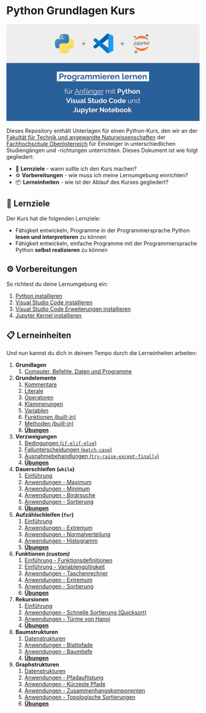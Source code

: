 # **Python** Grundlagen Kurs

![Vorschaubild](./Grafiken/LibreOffice/Vorschaubild.png)

Dieses Repository enthält Unterlagen für einen Python-Kurs, den wir an der [Fakultät für Technik und angewandte Naturwissenschaften](https://www.fh-ooe.at/campus-wels/) der [Fachhochschule Oberösterreich](https://www.fh-ooe.at) für Einsteiger in unterschiedlichen Studiengängen und -richtungen unterrichten. Dieses Dokument ist wie folgt gegliedert:

- 🎯 **Lernziele** - wann sollte ich den Kurs machen?
- ⚙️ **Vorbereitungen** - wie muss ich meine Lernumgebung einrichten?
- 📦 **Lerneinheiten** - wie ist der Ablauf des Kurses gegliedert?

## 🎯 Lernziele

Der Kurs hat die folgenden Lernziele:

- Fähigkeit entwickeln, Programme in der Programmiersprache Python **lesen und interpretieren** zu können
- Fähigkeit entwickeln, einfache Programme mit der Programmiersprache Python **selbst realisieren** zu können

## ⚙️ Vorbereitungen

So richtest du deine Lernumgebung ein:

1. [Python installieren](./Vorbereitungen/01_Python/README.md)
1. [Visual Studio Code installieren](./Vorbereitungen/02_Visual_Studio_Code/README.md)
1. [Visual Studio Code Erweiterungen installieren](./Vorbereitungen/03_Visual_Studio_Code_Erweiterungen/README.md)
1. [Jupyter Kernel installieren](./Vorbereitungen/04_Jupyter_Kernel/README.md)

## 📋 Lerneinheiten

Und nun kannst du dich in deinem Tempo durch die Lerneinheiten arbeiten:

1. **Grundlagen**
   1. [Computer, Befehle, Daten und Programme](./Lerneinheiten/01_Grundlagen//README.ipynb)
1. **Grundelemente**
   1. [Kommentare](./Lerneinheiten/02_Grundelemente/01_Kommentare.ipynb)
   1. [Literale](./Lerneinheiten/02_Grundelemente/02_Literale.ipynb)
   1. [Operatoren](./Lerneinheiten/02_Grundelemente/03_Operatoren.ipynb)
   1. [Klammerungen](./Lerneinheiten/02_Grundelemente/04_Klammerungen.ipynb)
   1. [Variablen](./Lerneinheiten/02_Grundelemente/05_Variablen.ipynb)
   1. [Funktionen *(built-in)*](./Lerneinheiten/02_Grundelemente/06_Funktionen.ipynb)
   1. [Methoden *(built-in)*](./Lerneinheiten/02_Grundelemente/07_Methoden.ipynb)
   1. [**Übungen**](./Lerneinheiten/02_Grundelemente/08_Übungen.ipynb)
1. **Verzweigungen**
   1. [Bedingungen (`if-elif-else`)](./Lerneinheiten/03_Verzweigungen/01_if-elif-else.ipynb)
   1. [Fallunterscheidungen (`match-case`)](./Lerneinheiten/03_Verzweigungen/02_match-case.ipynb)
   1. [Ausnahmebehandlungen (`try-raise-except-finally`)](./Lerneinheiten/03_Verzweigungen/03_try-raise-except-finally.ipynb)
   1. [**Übungen**](./Lerneinheiten/03_Verzweigungen/04_Übungen.ipynb)
1. **Dauerschleifen (`while`)**
   1. [Einführung](./Lerneinheiten/04_Dauerschleifen/01_Einführung.ipynb)
   1. [Anwendungen - Maximum](./Lerneinheiten/04_Dauerschleifen/02_Maximum.ipynb)
   1. [Anwendungen - Minimum](./Lerneinheiten/04_Dauerschleifen/03_Minimum.ipynb)
   1. [Anwendungen - Binärsuche](./Lerneinheiten/04_Dauerschleifen/04_Binärsuche.ipynb)
   1. [Anwendungen - Sortierung](./Lerneinheiten/04_Dauerschleifen/05_Sortierung.ipynb)
   1. [**Übungen**](./Lerneinheiten/04_Dauerschleifen/06_Übungen.ipynb)
1. **Aufzählschleifen (`for`)**
   1. [Einführung](./Lerneinheiten/05_Aufzählschleifen/01_Einführung.ipynb)
   1. [Anwendungen - Extremum](./Lerneinheiten/05_Aufzählschleifen/02_Extremum.ipynb)
   1. [Anwendungen - Normalverteilung](./Lerneinheiten/05_Aufzählschleifen/03_Normalverteilung.ipynb)
   1. [Anwendungen - Histogramm](./Lerneinheiten/05_Aufzählschleifen/04_Histogramm.ipynb)
   1. [**Übungen**](./Lerneinheiten/05_Aufzählschleifen/05_Übungen.ipynb)
1. **Funktionen *(custom)***
   1. [Einführung - Funktionsdefinitionen](./Lerneinheiten/06_Funktionen/01_Einführung.ipynb)
   1. [Einführung - Variablengültigkeit](./Lerneinheiten/06_Funktionen/02_Variablengültigkeit.ipynb)
   1. [Anwendungen - Taschenrechner](./Lerneinheiten/06_Funktionen/03_Taschenrechner.ipynb)
   1. [Anwendungen - Extremum](./Lerneinheiten/06_Funktionen/04_Extremum.ipynb)
   1. [Anwendungen - Sortierung](./Lerneinheiten/06_Funktionen/05_Sortierung.ipynb)
   1. [**Übungen**](./Lerneinheiten/06_Funktionen/06_Übungen.ipynb)
1. **Rekursionen**
   1. [Einführung](./Lerneinheiten/07_Rekursionen/01_Einführung.ipynb)
   1. [Anwendungen - Schnelle Sortierung (Quicksort)](./Lerneinheiten/07_Rekursionen/02_Quicksort.ipynb)
   1. [Anwendungen - Türme von Hanoi](./Lerneinheiten/07_Rekursionen/03_Hanoi.ipynb)
   1. [**Übungen**](./Lerneinheiten/07_Rekursionen/04_Übungen.ipynb)
1. **Baumstrukturen**
   1. [Datenstrukturen](./Lerneinheiten/08_Baumstrukturen/01_Datenstrukturen.ipynb)
   1. [Anwendungen - Blattpfade](./Lerneinheiten/08_Baumstrukturen/02_Blattpfade.ipynb)
   1. [Anwendungen - Baumtiefe](./Lerneinheiten/08_Baumstrukturen/03_Baumtiefe.ipynb)
   1. [**Übungen**](./Lerneinheiten/08_Baumstrukturen/04_Übungen.ipynb)
1. **Graphstrukturen**
   1. [Datenstrukturen](./Lerneinheiten/09_Graphstrukturen/01_Datenstrukturen.ipynb)
   1. [Anwendungen - Pfadauflistung](./Lerneinheiten/09_Graphstrukturen/02_Pfadauflistung.ipynb)
   1. [Anwendungen - Kürzeste Pfade](./Lerneinheiten/09_Graphstrukturen/03_Kürzeste_Pfade.ipynb)
   1. [Anwendungen - Zusammenhangskomponenten](./Lerneinheiten/09_Graphstrukturen/04_Zusammenhangskomponenten.ipynb)
   1. [Anwendungen - Topologische Sortierungen](./Lerneinheiten/09_Graphstrukturen/05_Topologische_Sortierung.ipynb)
   1. [**Übungen**](./Lerneinheiten/09_Graphstrukturen/06_Übungen.ipynb)